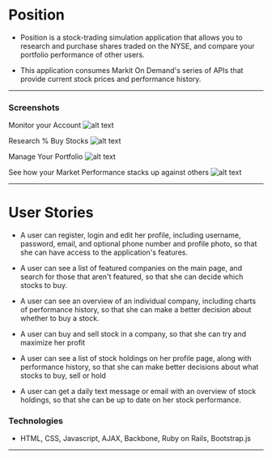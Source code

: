 # Position

* Position is a stock-trading simulation application that allows you to research and purchase shares traded on the NYSE, and compare your portfolio performance of other users.

* This application consumes Markit On Demand's series of APIs that provide current stock prices and performance history.

***


### Screenshots

Monitor your Account
![alt text](http://i.imgur.com/1VpLwBc.png "Title")

Research % Buy Stocks
![alt text](http://i.imgur.com/Y8P4ul5.png "Title")


Manage Your Portfolio
![alt text](http://i.imgur.com/U9Cu1P0.png "Title")


See how your Market Performance stacks up against others
![alt text](http://i.imgur.com/dbrOMml.png "Title")

***

# User Stories

* A user can register, login and edit her profile, including username, password, email, and optional phone number and profile photo, so that she can have access to the application's features.

* A user can see a list of featured companies on the main page, and search for those that aren't featured, so that she can decide which stocks to buy.

* A user can see an overview of an individual company, including charts of performance history, so that she can make a better decision about whether to buy a stock.

* A user can buy and sell stock in a company, so that she can try and maximize her profit

* A user can see a list of stock holdings on her profile page, along with performance history, so that she can make better decisions about what stocks to buy, sell or hold

* A user can get a daily text message or email with an overview of stock holdings, so that she can be up to date on her stock performance.


### Technologies

* HTML, CSS, Javascript, AJAX, Backbone, Ruby on Rails, Bootstrap.js
***

